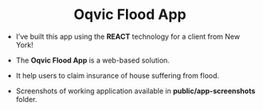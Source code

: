 <h1 align="center"> Oqvic Flood App </h1>

- I've built this app using the **REACT** technology for a client from New York!

- The **Oqvic Flood App** is a web-based solution.
  
- It help users to claim insurance of house suffering from flood.

- Screenshots of working application available in **public/app-screenshots** folder.
